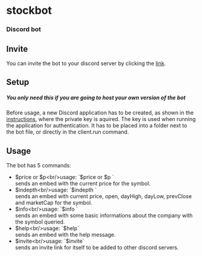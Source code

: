 # stockbot
### Discord bot

## Invite
You can invite the bot to your discord server by clicking the [link](https://bit.ly/39bxPcO).

## Setup
##### You only need this if you are going to host your own version of the bot
Before usage, a new Discord application has to be created, as shown in the [instructions](http://discordpy.readthedocs.io/en/latest/discord.html), where the private key is aquired. The key is used when running the application for authentication. It has to be placed into a folder next to the bot file, or directly in the client.run command.

## Usage
The bot has 5 commands:
* $price or $p<br/>usage: `$price <query> or $p <query>`<br/>sends an embed with the current price for the symbol.<br/>
* $indepth<br/>usage: `$indepth <query>`<br/>sends an embed with current price, open, dayHigh, dayLow, prevClose and marketCap for the symbol.<br/>
* $info<br/>usage: `$info <query>`<br/>sends an embed with some basic informations about the company with the symbol queried.<br/>
* $help<br/>usage: `$help`<br/>sends an embed with the help message.<br>
* $invite<br/>usage: `$invite`<br/>sends an invite link for itself to be added to other discord servers.